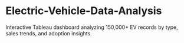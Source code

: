 # Electric-Vehicle-Data-Analysis
Interactive Tableau dashboard analyzing 150,000+ EV records by type, sales trends, and adoption insights.
